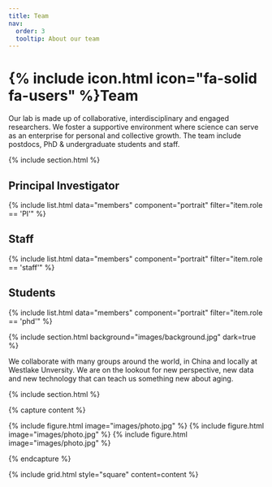 ```yaml
---
title: Team
nav:
  order: 3
  tooltip: About our team
---
```


# {% include icon.html icon="fa-solid fa-users" %}Team

Our lab is made up of collaborative, interdisciplinary and engaged researchers. We foster a supportive environment where science can serve as an enterprise for personal and collective growth. The team include postdocs, PhD & undergraduate students and staff. 

{% include section.html %}

## Principal Investigator
{% include list.html data="members"
component="portrait"
filter="item.role == 'PI'"
%}
## Staff
{% include list.html data="members"
component="portrait"
filter="item.role == 'staff'"
%}

## Students
{% include list.html data="members"
component="portrait"
filter="item.role == 'phd'"
%}



{% include section.html background="images/background.jpg" dark=true %}

We collaborate with many groups around the world, in China and locally at Westlake Unversity. We are on the lookout for new perspective, new data and new technology that can teach us something new about aging.

{% include section.html %}

{% capture content %}

{% include figure.html image="images/photo.jpg" %}
{% include figure.html image="images/photo.jpg" %}
{% include figure.html image="images/photo.jpg" %}

{% endcapture %}

{% include grid.html style="square" content=content %}
